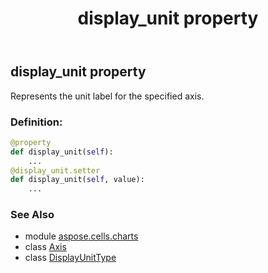 ﻿---
title: display_unit property
second_title: Aspose.Cells for Python via .NET API References
description: 
type: docs
weight: 140
url: /aspose.cells.charts/axis/display_unit/
is_root: false
---

## display_unit property


Represents the unit label for the specified axis.
### Definition:
```python
@property
def display_unit(self):
    ...
@display_unit.setter
def display_unit(self, value):
    ...
```

### See Also
* module [aspose.cells.charts](../../)
* class [Axis](/cells/python-net/aspose.cells.charts/axis)
* class [DisplayUnitType](/cells/python-net/aspose.cells.charts/displayunittype)
